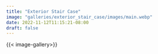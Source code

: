 ```yaml
---
title: "Exterior Stair Case"
image: "galleries/exterior_stair_case/images/main.webp"
date: 2022-11-12T11:15:21-08:00
draft: false
---
```


{{< image-gallery>}}